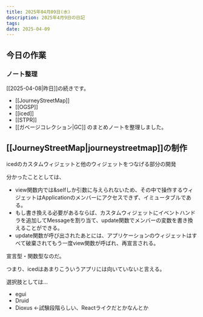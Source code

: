 ```yaml
---
title: 2025年04月09日(水)
description: 2025年4月9日の日記
tags:
date: 2025-04-09
---
```

## 今日の作業
### ノート整理
[[2025-04-08|昨日]]の続きです。

- [[JourneyStreetMap]]
- [[OGSP]]
- [[iced]]
- [[STPR]]
- [[ガベージコレクション|GC]]
のまとめノートを整理しました。

## [[JourneyStreetMap|journeystreetmap]]の制作
icedのカスタムウィジェットと他のウィジェットをつなげる部分の開発

分かったこととしては、
- view関数内では&selfしか引数に与えられないため、その中で操作するウィジェットはApplicationのメンバーにアクセスできず、イミュータブルである。
- もし書き換える必要があるならば、カスタムウィジェットにイベントハンドラを追加してMessageを割り当て、update関数でメンバーの変数を書き換えることができる。
- update関数が呼び出されたあとには、アプリケーションのウィジェットはすべて破棄されてもう一度view関数が呼ばれ、再宣言される。

宣言型・関数型なのだ。

つまり、icedはあまりこういうアプリには向いていないと言える。

選択肢としては...
- egui
- Druid
- Dioxus ←試験段階らしい、Reactライクだとかなんとか